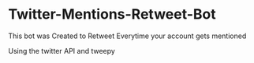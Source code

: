 
# Twitter-Mentions-Retweet-Bot

This bot was Created to Retweet Everytime your account gets mentioned

Using the twitter API and tweepy
